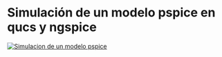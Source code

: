 # Simulación de un modelo pspice en qucs y ngspice

[![Simulacion de un modelo pspice](https://img.youtube.com/vi/Z0L2qvkQ1NU/0.jpg)](https://www.youtube.com/watch?v=Z0L2qvkQ1NU "Simulacion de un modelo pspice")


